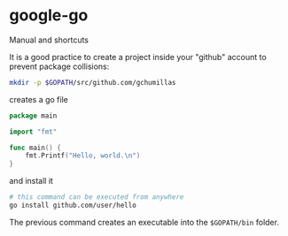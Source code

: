 # google-go
Manual and shortcuts

It is a good practice to create a project inside your "github" account to prevent package collisions:

```bash
mkdir -p $GOPATH/src/github.com/gchumillas
```

creates a go file

```go
package main

import "fmt"

func main() {
	fmt.Printf("Hello, world.\n")
}
```

and install it

```bash
# this command can be executed from anywhere
go install github.com/user/hello
```

The previous command creates an executable into the `$GOPATH/bin` folder.

